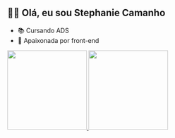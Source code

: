 ## ✌🏻 Olá,  eu sou Stephanie Camanho

 - 📚 Cursando ADS
 - 🖤 Apaixonada por front-end
  
  
<div  align = "centro">
  <a href = "https://github.com/stecamanho">
  <img height = "180em" src = "https://github-readme-stats.vercel.app/api?username=stecamanho&show_icons=true&theme=dracula&include_all_commits=true&count_private=true"/>
  <img height = "180em" src = "https://github-readme-stats.vercel.app/api/top-langs/?username=stecamanho&layout=compact&langs_count=7&theme=dracula"/>
</div>
<div style = "display: inline_block"><br>


